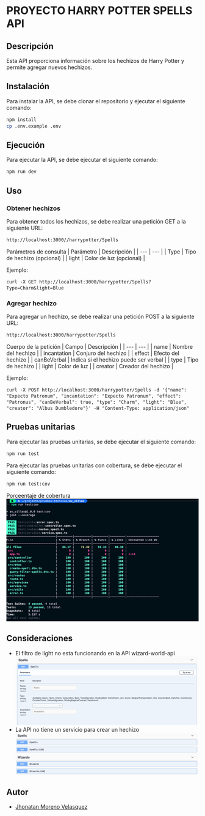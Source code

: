 # PROYECTO HARRY POTTER SPELLS API
## Descripción
Esta API proporciona información sobre los hechizos de Harry Potter y permite agregar nuevos hechizos.

## Instalación
Para instalar la API, se debe clonar el repositorio y ejecutar el siguiente comando:
```bash
npm install
cp .env.example .env
```
## Ejecución
Para ejecutar la API, se debe ejecutar el siguiente comando:
```bash
npm run dev
```

## Uso

### Obtener hechizos
Para obtener todos los hechizos, se debe realizar una petición GET a la siguiente URL:
```bash
http://localhost:3000//harrypotter/Spells
```
Parámetros de consulta
| Parámetro | Descripción |
| --- | --- |
| Type | Tipo de hechizo (opcional) |
| light | Color de luz (opcional) |

Ejemplo:
```curl
curl -X GET http://localhost:3000/harrypotter/Spells?Type=Charm&light=Blue
```




### Agregar hechizo
Para agregar un hechizo, se debe realizar una petición POST a la siguiente URL:
```bash
http://localhost:3000/harrypotter/Spells
```

Cuerpo de la petición
| Campo | Descripción |
| --- | --- |
| name | Nombre del hechizo |
| incantation | Conjuro del hechizo |
| effect | Efecto del hechizo |
| canBeVerbal | Indica si el hechizo puede ser verbal | 
| type | Tipo de hechizo |
| light | Color de luz |
| creator | Creador del hechizo |

Ejemplo:
```curl
curl -X POST http://localhost:3000/harrypotter/Spells -d '{"name": "Expecto Patronum", "incantation": "Expecto Patronum", "effect": "Patronus", "canBeVerbal": true, "type": "Charm", "light": "Blue", "creator": "Albus Dumbledore"}' -H "Content-Type: application/json"
```

## Pruebas unitarias
Para ejecutar las pruebas unitarias, se debe ejecutar el siguiente comando:
```bash
npm run test
```

Para ejecutar las pruebas unitarias con cobertura, se debe ejecutar el siguiente comando:
```bash
npm run test:cov
```

Porceentaje de cobertura
![Coverage](./images/porcentaje_cobertura.png)


## Consideraciones
- El filtro de light no esta funcionando en la API wizard-world-api
![Evidencia](./images/evidencia_filtro.png)
- La API no tiene un servicio para crear un hechizo
![Evidencia](./images/evidencia_crear_hechizos.png)


## Autor

- [Jhonatan Moreno Velasquez](www.linkedin.com/in/jhonatan-moreno-velasquez-252b07212)
